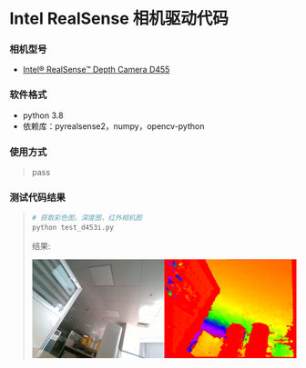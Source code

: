 # Intel RealSense 相机驱动代码

### 相机型号

* [Intel® RealSense™ Depth Camera D455](https://www.intelrealsense.com/depth-camera-d455/)

### 软件格式

* python 3.8
* 依赖库：pyrealsense2，numpy，opencv-python

### 使用方式

>pass

### 测试代码结果

>```bash
># 获取彩色图，深度图，红外相机图
>python test_d453i.py
>```
>
>结果:
>
>![](Readme.assets/test.jpg)

